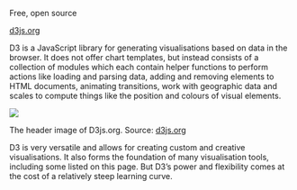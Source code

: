 Free, open source

[d3js.org](https://d3js.org/)

D3 is a JavaScript library for generating visualisations based on data in the browser. It does not offer chart templates, but instead consists of a collection of modules which each contain helper functions to perform actions like loading and parsing data, adding and removing elements to HTML documents, animating transitions, work with geographic data and scales to compute things like the position and colours of visual elements.

![ ](Data%20visualisation%20design%20in%20practice%202%20tools%20208f06b06b0f4b21ad8ecf3047f02ce0/d3-header.png)

The header image of D3js.org. Source: [d3js.org](https://d3js.org/)

D3 is very versatile and allows for creating custom and creative visualisations. It also forms the foundation of many visualisation tools, including some listed on this page. But D3’s power and flexibility comes at the cost of a relatively steep learning curve.